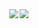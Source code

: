 <a href= "https://github.com/anuraghazra/github-readme-stats">
  <img align="left" src="https://github-readme-stats.vercel.app/api?username=takama&custom_title=Igor's%20Github%20Stats&count_private=true&include_all_commits=true&show_icons=true&theme=github_dark&line_height=27" />
</a>
<a href="https://github.com/anuraghazra/github-readme-stats">
 <img align="left" src="https://github-readme-stats.vercel.app/api/top-langs/?username=takama&langs_count=3&hide=makefile,dockerfile,html&theme=github_dark" />
</a>
